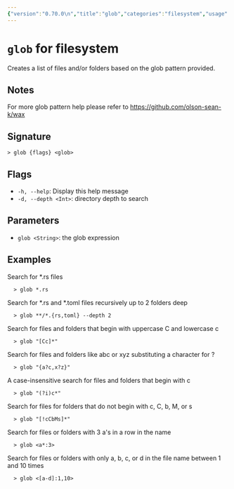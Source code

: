 ```yaml
---
{"version":"0.70.0\n","title":"glob","categories":"filesystem","usage":"Creates a list of files and/or folders based on the glob pattern provided.\n"}
---
```

<!-- THIS FILE IS GENERATED BY update_book_commands.cjs USING NUSHELL'S HELP COMMANDS.
REFRAIN FROM EDITING IT MANUALLY.-->
# <code>glob</code> for filesystem

<div class='command-title'>Creates a list of files and/or folders based on the glob pattern provided.</div>

## Notes

For more glob pattern help please refer to https://github.com/olson-sean-k/wax

## Signature

```> glob {flags} <glob>```

## Flags

 * ```-h, --help```: Display this help message
 * ```-d, --depth <Int>```: directory depth to search
## Parameters

 * ```glob <String>```: the glob expression
## Examples

  Search for *.rs files
```shell
  > glob *.rs
```
  Search for *.rs and *.toml files recursively up to 2 folders deep
```shell
  > glob **/*.{rs,toml} --depth 2
```
  Search for files and folders that begin with uppercase C and lowercase c
```shell
  > glob "[Cc]*"
```
  Search for files and folders like abc or xyz substituting a character for ?
```shell
  > glob "{a?c,x?z}"
```
  A case-insensitive search for files and folders that begin with c
```shell
  > glob "(?i)c*"
```
  Search for files for folders that do not begin with c, C, b, M, or s
```shell
  > glob "[!cCbMs]*"
```
  Search for files or folders with 3 a's in a row in the name
```shell
  > glob <a*:3>
```
  Search for files or folders with only a, b, c, or d in the file name between 1 and 10 times
```shell
  > glob <[a-d]:1,10>
```


